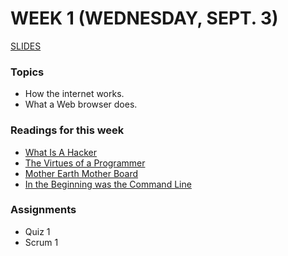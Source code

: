 # WEEK 1 (WEDNESDAY, SEPT. 3)

[SLIDES](https://docs.google.com/presentation/d/1SQs_ItI_zvIZFSD-C7C24gcD4Q0ixH2F-9N0TWYHAqY/edit?usp=sharing)

### Topics
* How the internet works.
* What a Web browser does.

### Readings for this week
* [What Is A Hacker](http://www.catb.org/esr/faqs/hacker-howto.html#what_is)
* [The Virtues of a Programmer](http://www.hhhh.org/wiml/virtues.html)
* [Mother Earth Mother Board](http://archive.wired.com/wired/archive/4.12/ffglass_pr.html)
* [In the Beginning was the Command Line](https://gist.github.com/jeremyjbowers/fd6c171f17023df91307)

### Assignments
* Quiz 1
* Scrum 1
